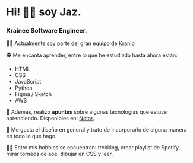# Hi! 👋🏼 soy Jaz. 

###  Krainee Software Engineer. 


💪🏼 Actualmente soy parte del gran equipo de [Kranio](https://www.kranio.io/)

🕵 Me encanta aprender, entre lo que he estudiado hasta ahora están: 

* HTML
* CSS
* JavaScript
* Python
* Figma / Sketch 
* AWS 

💖 Además, realizo **apuntes** sobre algunas tecnologías que estuve aprendiendo.
 Disponibles en: [Notas](https://www.notion.so/Notes-d8ad71c4ac2e499cba6db3c173ce9145). 

🌸 Me gusta el diseño en general y trato de incorporarlo de alguna manera en todo lo que hago.

👩🏻 Entre mis hobbies se encuentran: trekking, crear playlist de Spotify, mirar torneos de aoe, dibujar en CSS y leer.



<!--
**JazminTrujilloEyzaguirre/JazminTrujilloEyzaguirre** is a ✨ _special_ ✨ repository because its `README.md` (this file) appears on your GitHub profile.

Here are some ideas to get you started:

- 🔭 I’m currently working on ...
- 🌱 I’m currently learning ...
- 👯 I’m looking to collaborate on ...
- 🤔 I’m looking for help with ...
- 💬 Ask me about ...
- 📫 How to reach me: ...
- 😄 Pronouns: ...
- ⚡ Fun fact: ...
-->
